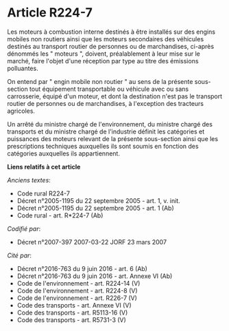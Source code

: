 # Article R224-7

Les moteurs à combustion interne destinés à être installés sur des engins mobiles non routiers ainsi que les moteurs
secondaires des véhicules destinés au transport routier de personnes ou de marchandises, ci-après dénommés les " moteurs ",
doivent, préalablement à leur mise sur le marché, faire l'objet d'une réception par type au titre des émissions polluantes.

On entend par " engin mobile non routier " au sens de la présente sous-section tout équipement transportable ou véhicule avec
ou sans carrosserie, équipé d'un moteur, et dont la destination n'est pas le transport routier de personnes ou de
marchandises, à l'exception des tracteurs agricoles.

Un arrêté du ministre chargé de l'environnement, du ministre chargé des transports et du ministre chargé de l'industrie
définit les catégories et puissances des moteurs relevant de la présente sous-section ainsi que les prescriptions techniques
auxquelles ils sont soumis en fonction des catégories auxquelles ils appartiennent.

**Liens relatifs à cet article**

_Anciens textes_:

  - Code rural R224-7
  - Décret n°2005-1195 du 22 septembre 2005 - art. 1, v. init.
  - Décret n°2005-1195 du 22 septembre 2005 - art. 1 (Ab)
  - Code rural - art. R*224-7 (Ab)

_Codifié par_:

  - Décret n°2007-397 2007-03-22 JORF 23 mars 2007

_Cité par_:

  - Décret n°2016-763 du 9 juin 2016 - art. 6 (Ab)
  - Décret n°2016-763 du 9 juin 2016 - art. Annexe VI (Ab)
  - Code de l'environnement - art. R224-14 (V)
  - Code de l'environnement - art. R224-8 (V)
  - Code de l'environnement - art. R226-7 (V)
  - Code des transports - art. Annexe VI (V)
  - Code des transports - art. R5113-16 (V)
  - Code des transports - art. R5731-3 (V)
